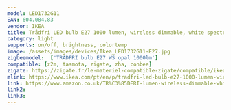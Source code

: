 ```yaml
---
model: LED1732G11
EAN: 604.084.83
vendor: IKEA
title: Trådfri LED bulb E27 1000 lumen, wireless dimmable, white spectrum opal white
category: light
supports: on/off, brightness, colortemp
image: /assets/images/devices/Ikea_LED1732G11-E27.jpg
zigbeemodel:  ['TRADFRI bulb E27 WS opal 1000lm']
compatible: [z2m, tasmota, zigate, zha, conbee]
zigate: https://zigate.fr/le-materiel-compatible-zigate/compatible/ikeatradfrie271000lumens
mlink: https://www.ikea.com/pt/en/p/tradfri-led-bulb-e27-1000-lumen-wireless-dimmable-white-spectrum-opal-white-60408483/
link: https://www.amazon.co.uk/TR%C3%85DFRI-lumen-wireless-dimmable-white/dp/B07KM1XFZG
link2: 
link3: 
---
```

